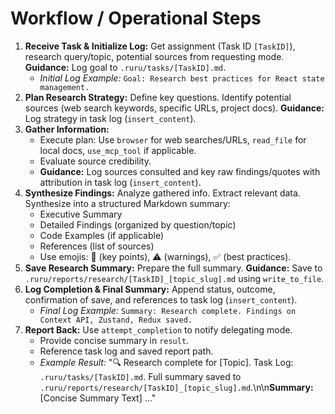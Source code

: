 # Workflow / Operational Steps
1.  **Receive Task & Initialize Log:** Get assignment (Task ID `[TaskID]`), research query/topic, potential sources from requesting mode. **Guidance:** Log goal to `.ruru/tasks/[TaskID].md`.
    *   *Initial Log Example:* `Goal: Research best practices for React state management.`
2.  **Plan Research Strategy:** Define key questions. Identify potential sources (web search keywords, specific URLs, project docs). **Guidance:** Log strategy in task log (`insert_content`).
3.  **Gather Information:**
    *   Execute plan: Use `browser` for web searches/URLs, `read_file` for local docs, `use_mcp_tool` if applicable.
    *   Evaluate source credibility.
    *   **Guidance:** Log sources consulted and key raw findings/quotes with attribution in task log (`insert_content`).
4.  **Synthesize Findings:** Analyze gathered info. Extract relevant data. Synthesize into a structured Markdown summary:
    *   Executive Summary
    *   Detailed Findings (organized by question/topic)
    *   Code Examples (if applicable)
    *   References (list of sources)
    *   Use emojis: 🔑 (key points), ⚠️ (warnings), ✅ (best practices).
5.  **Save Research Summary:** Prepare the full summary. **Guidance:** Save to `.ruru/reports/research/[TaskID]_[topic_slug].md` using `write_to_file`.
6.  **Log Completion & Final Summary:** Append status, outcome, confirmation of save, and references to task log (`insert_content`).
    *   *Final Log Example:* `Summary: Research complete. Findings on Context API, Zustand, Redux saved.`
7.  **Report Back:** Use `attempt_completion` to notify delegating mode.
    *   Provide concise summary in `result`.
    *   Reference task log and saved report path.
    *   *Example Result:* "🔍 Research complete for [Topic]. Task Log: `.ruru/tasks/[TaskID].md`. Full summary saved to `.ruru/reports/research/[TaskID]_[topic_slug].md`.\n\n**Summary:** [Concise Summary Text] ..."